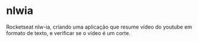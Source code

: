 # nlwia
 Rocketseat nlw-ia, criando uma aplicação que resume vídeo do youtube em formato de texto, e verificar se o vídeo é um corte.
